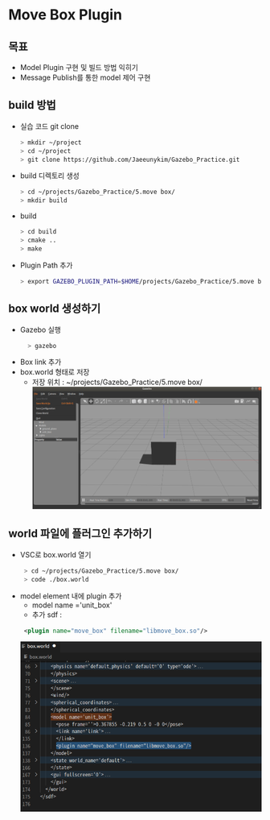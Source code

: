 # Move Box Plugin

## 목표 
- Model Plugin 구현 및 빌드 방법 익히기
- Message Publish를 통한 model 제어 구현

## build 방법 
- 실습 코드 git clone
  ```bash
  > mkdir ~/project
  > cd ~/project
  > git clone https://github.com/Jaeeunykim/Gazebo_Practice.git
  ```

- build 디렉토리 생성
  ```bash
  > cd ~/projects/Gazebo_Practice/5.move box/
  > mkdir build
  ```
- build 

  ```bash
  > cd build
  > cmake ..
  > make
  ```
- Plugin Path 추가 
  ```bash
  > export GAZEBO_PLUGIN_PATH=$HOME/projects/Gazebo_Practice/5.move box/build:$GAZEBO_PLUGIN_PATH
  ```
## box world 생성하기 

- Gazebo 실행
  ```bash
    > gazebo 
  ```
- Box link 추가 
- box.world 형태로 저장 
  - 저장 위치 : ~/projects/Gazebo_Practice/5.move box/
  ![](./boxWorld.png)

## world 파일에 플러그인 추가하기 

- VSC로 box.world 열기 
  ```bash
   > cd ~/projects/Gazebo_Practice/5.move box/
   > code ./box.world
  ```
- model element 내에 plugin 추가
  - model name ='unit_box'
  - 추가 sdf :
  ```xml
   <plugin name="move_box" filename="libmove_box.so"/>
  ```
  ![](./boxWorldSDF.png)


